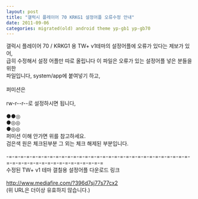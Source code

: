 ```yaml
---
layout: post
title: "갤럭시 플레이어 70 KRKG1 설정어플 오류수정 안내"
date: 2011-09-06
categories: migrated(old) android theme yp-gb1 yp-gb70
---
```


갤럭시 플레이어 70 / KRKG1 용 TW+ v1테마의 설정어플에 오류가 있다는 제보가 있어,<br>
급히 수정해서 설정 어플만 따로 올립니다 이 파일은 오류가 있는 설정어플 넣은 분들을 위한<br>
파일입니다, system/app에 붙여넣기 하고,<br>
<br>
퍼미션은<br>
<br>
rw-r--r--로 설정하시면 됩니다,<br>
<br>
●●◎<br>
●◎◎<br>
●◎◎<br>
퍼미션 이해 안가면 위를 참고하세요.<br>
검은색 원은 체크된부분 그 외는 체크 해제된 부분입니다.<br>
<br>
-=-=-=-=-=-=-=-=-=-=-=-=-=-=-=-=-=-=-=-=-=-=-=-=-=-=-=-=-=-=-=-=-=-=-=-=-=-=-=-=-=-=-=-=-=-=-=-=
<br>
수정된 TW+ v1 테마 갤칠용 설정어플 다운로드 링크<br>
<br>
http://www.mediafire.com/?396d7sj77s77cx2<br>
(위 URL은 더이상 유효하지 않습니다.)
